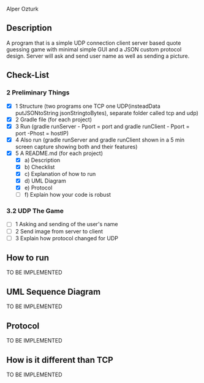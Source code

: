 Alper Ozturk

## Description
A program that is a simple UDP connection client server based quote guessing game with minimal simple GUI and a JSON custom protocol design. Server will ask and send user name as well as sending a picture. 

## Check-List
### 2 Preliminary Things
- [X] 1 Structure (two programs one TCP one UDP(insteadData putJSONtoString jsonStringtoBytes), separate folder called tcp and udp)
- [X] 2 Gradle file (for each project)
- [X] 3 Run (gradle runServer - Pport = port and gradle runClient - Pport = port -Phost = hostIP)
- [X] 4 Also run (gradle runServer and gradle runClient shown in a 5 min screen capture showing both and their features)
- [X] 5 A README.md (for each project)
    - [X] a) Description
    - [X] b) Checklist
    - [X] c) Explanation of how to run
    - [X] d) UML Diagram
    - [X] e) Protocol
    - [ ] f) Explain how your code is robust

### 3.2 UDP The Game
- [ ] 1 Asking and sending of the user's name
- [ ] 2 Send image from server to client
- [ ] 3 Explain how protocol changed for UDP

## How to run
TO BE IMPLEMENTED

## UML Sequence Diagram
TO BE IMPLEMENTED

## Protocol
TO BE IMPLEMENTED

## How is it different than TCP
TO BE IMPLEMENTED
